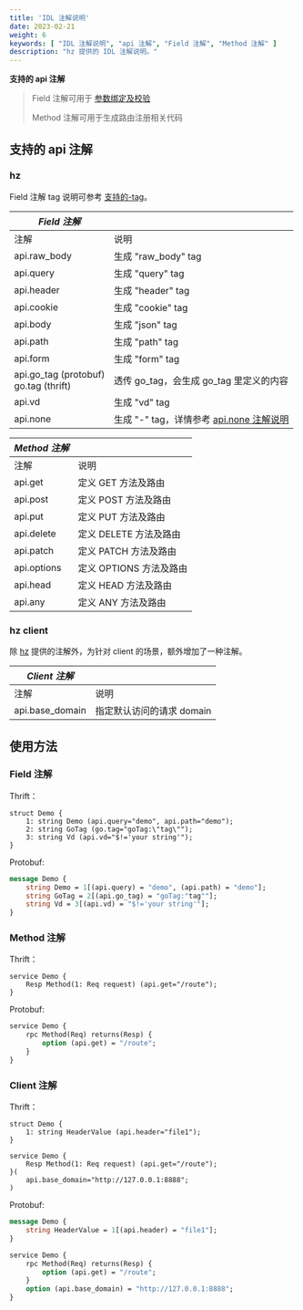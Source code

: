 ```yaml
---
title: 'IDL 注解说明'
date: 2023-02-21
weight: 6
keywords: [ "IDL 注解说明", "api 注解", "Field 注解", "Method 注解" ]
description: "hz 提供的 IDL 注解说明。"
---
```


**支持的 api 注解**

> Field
> 注解可用于 [参数绑定及校验](https://www.cloudwego.io/zh/docs/hertz/tutorials/basic-feature/binding-and-validate/)
>
> Method 注解可用于生成路由注册相关代码

## 支持的 api 注解

### hz

Field 注解 tag
说明可参考 [支持的-tag](https://www.cloudwego.io/zh/docs/hertz/tutorials/basic-feature/binding-and-validate/#%E6%94%AF%E6%8C%81%E7%9A%84-tag)。

| _Field 注解_                               |                                                                                          |
|------------------------------------------|------------------------------------------------------------------------------------------|
| 注解                                       | 说明                                                                                       |
| api.raw_body                             | 生成 "raw_body" tag                                                                        |
| api.query                                | 生成 "query" tag                                                                           |
| api.header                               | 生成 "header" tag                                                                          |
| api.cookie                               | 生成 "cookie" tag                                                                          |
| api.body                                 | 生成 "json" tag                                                                            |
| api.path                                 | 生成 "path" tag                                                                            |
| api.form                                 | 生成 "form" tag                                                                            |
| api.go_tag (protobuf)<br>go.tag (thrift) | 透传 go_tag，会生成 go_tag 里定义的内容                                                              |
| api.vd                                   | 生成 "vd" tag                                                                              |
| api.none                                 | 生成 "-" tag，详情参考 [api.none 注解说明](/zh/docs/hertz/tutorials/toolkit/more-feature/api_none/) |

| _Method 注解_ |                  |
|-------------|------------------|
| 注解          | 说明               |
| api.get     | 定义 GET 方法及路由     |
| api.post    | 定义 POST 方法及路由    |
| api.put     | 定义 PUT 方法及路由     |
| api.delete  | 定义 DELETE 方法及路由  |
| api.patch   | 定义 PATCH 方法及路由   |
| api.options | 定义 OPTIONS 方法及路由 |
| api.head    | 定义 HEAD 方法及路由    |
| api.any     | 定义 ANY 方法及路由     |

### hz client

除 [hz](#hz) 提供的注解外，为针对 client 的场景，额外增加了一种注解。

| _Client 注解_     |                  |
|-----------------|------------------|
| 注解              | 说明               |
| api.base_domain | 指定默认访问的请求 domain |

## 使用方法

### Field 注解

Thrift：

```thrift
struct Demo {
    1: string Demo (api.query="demo", api.path="demo");
    2: string GoTag (go.tag="goTag:\"tag\"");
    3: string Vd (api.vd="$!='your string'");
}
```

Protobuf:

```protobuf
message Demo {
    string Demo = 1[(api.query) = "demo", (api.path) = "demo"];
    string GoTag = 2[(api.go_tag) = "goTag:"tag""];
    string Vd = 3[(api.vd) = "$!='your string'"];
}
```

### Method 注解

Thrift：

```thrift
service Demo {
    Resp Method(1: Req request) (api.get="/route");
}
```

Protobuf:

```protobuf
service Demo {
    rpc Method(Req) returns(Resp) {
        option (api.get) = "/route";
    }
}
```

### Client 注解

Thrift：

```thrift
struct Demo {
    1: string HeaderValue (api.header="file1");
}

service Demo {
    Resp Method(1: Req request) (api.get="/route");
}(
    api.base_domain="http://127.0.0.1:8888";
)
```

Protobuf:

```protobuf
message Demo {
    string HeaderValue = 1[(api.header) = "file1"];
}

service Demo {
    rpc Method(Req) returns(Resp) {
        option (api.get) = "/route";
    }
    option (api.base_domain) = "http://127.0.0.1:8888";
}
```

